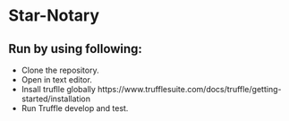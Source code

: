 # Star-Notary

 ## Run by using following:
 
 <ul>
    <li>
    Clone the repository.
   
   <li>
    Open in text editor.
   <li>
    Insall truflle globally <a>https://www.trufflesuite.com/docs/truffle/getting-started/installation</a>
   <li>
    Run Truffle develop and test.
    
 </ul>
